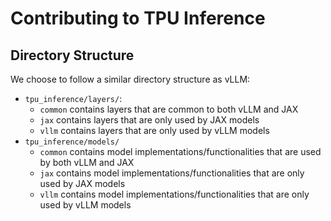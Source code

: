 # Contributing to TPU Inference

## Directory Structure
We choose to follow a similar directory structure as vLLM:
* `tpu_inference/layers/`:
  * `common` contains layers that are common to both vLLM and JAX
  * `jax` contains layers that are only used by JAX models
  * `vllm` contains layers that are only used by vLLM models
* `tpu_inference/models/`
  * `common` contains model implementations/functionalities that are used by both vLLM and JAX
  * `jax` contains model implementations/functionalities that are only used by JAX models
  * `vllm` contains model implementations/functionalities that are only used by vLLM models
